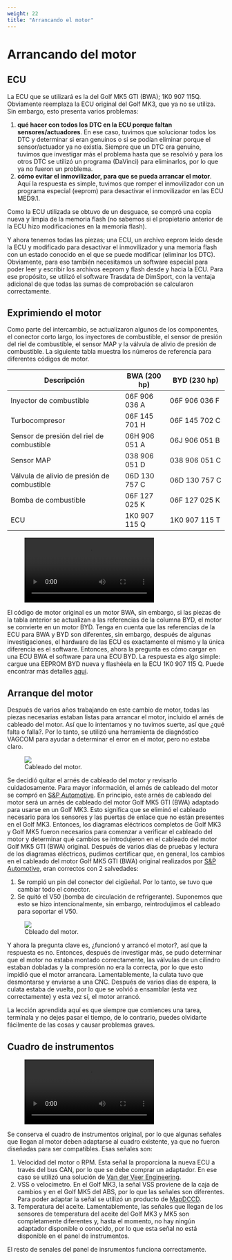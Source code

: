 ```yaml
---
weight: 22
title: "Arrancando el motor"
---
```


# Arrancando del motor

## ECU

La ECU que se utilizará es la del Golf MK5 GTI (BWA); 1K0 907 115Q. Obviamente reemplaza la ECU original del Golf MK3, que ya no se utiliza. Sin embargo, esto presenta varios problemas:

1. **qué hacer con todos los DTC en la ECU porque faltan sensores/actuadores**. En ese caso, tuvimos que solucionar todos los DTC y determinar si eran genuinos o si se podían eliminar porque el sensor/actuador ya no existía. Siempre que un DTC era genuino, tuvimos que investigar más el problema hasta que se resolvió y para los otros DTC se utilizó un programa (DaVinci) para eliminarlos, por lo que ya no fueron un problema.
2. **cómo evitar el inmovilizador, para que se pueda arrancar el motor**. Aquí la respuesta es simple, tuvimos que romper el inmovilizador con un programa especial (eeprom) para desactivar el inmovilizador en las ECU MED9.1.

Como la ECU utilizada se obtuvo de un desguace, se compró una copia nueva y limpia de la memoria flash (no sabemos si el propietario anterior de la ECU hizo modificaciones en la memoria flash).

Y ahora tenemos todas las piezas; una ECU, un archivo eeprom leído desde la ECU y modificado para desactivar el inmovilizador y una memoria flash con un estado conocido en el que se puede modificar (eliminar los DTC). Obviamente, para eso también necesitamos un software especial para poder leer y escribir los archivos eeprom y flash desde y hacia la ECU. Para ese propósito, se utilizó el software Trasdata de DimSport, con la ventaja adicional de que todas las sumas de comprobación se calcularon correctamente.

## Exprimiendo el motor

Como parte del intercambio, se actualizaron algunos de los componentes, el conector corto largo, los inyectores de combustible, el sensor de presión del riel de combustible, el sensor MAP y la válvula de alivio de presión de combustible. La siguiente tabla muestra los números de referencia para diferentes códigos de motor.

| Descripción                                 | BWA (200 hp)  | BYD (230 hp)  |
|---------------------------------------------|---------------|---------------|
| Inyector de combustible                     | 06F 906 036 A | 06F 906 036 F |
| Turbocompresor                              | 06F 145 701 H | 06F 145 702 C |
| Sensor de presión del riel de combustible   | 06H 906 051 A | 06J 906 051 B |
| Sensor MAP                                  | 038 906 051 D | 038 906 051 C |
| Válvula de alivio de presión de combustible | 06D 130 757 C | 06D 130 757 C |
| Bomba de combustible                        | 06F 127 025 K | 06F 127 025 K |
| ECU                                         | 1K0 907 115 Q | 1K0 907 115 T |
<figure><video controls><source src="/images/start-engine-01.webm" type="video/webm"></video></figure>

El código de motor original es un motor BWA, sin embargo, si las piezas de la tabla anterior se actualizan a las referencias de la columna BYD, el motor se convierte en un motor BYD. Tenga en cuenta que las referencias de la ECU para BWA y BYD son diferentes, sin embargo, después de algunas investigaciones, el hardware de las ECU es exactamente el mismo y la única diferencia es el software. Entonces, ahora la pregunta es cómo cargar en una ECU BWA el software para una ECU BYD. La respuesta es algo simple: cargue una EEPROM BYD nueva y flashéela en la ECU 1K0 907 115 Q. Puede encontrar más detalles [aquí](https://www.vwvortex.com/threads/software-advise-needed-for-bwa-engine-with-k04-turbo-s3-injectors.7912113).

## Arranque del motor

Después de varios años trabajando en este cambio de motor, todas las piezas necesarias estaban listas para arrancar el motor, incluido el arnés de cableado del motor. Así que lo intentamos y no tuvimos suerte, así que ¿qué falta o falla?. Por lo tanto, se utilizó una herramienta de diagnóstico VAGCOM para ayudar a determinar el error en el motor, pero no estaba claro.
<figure><img src="/images/intro-engine-wiring.jpg" class="thumb-img"><figcaption>Cableado del motor.</figcaption></figure>

Se decidió quitar el arnés de cableado del motor y revisarlo cuidadosamente. Para mayor información, el arnés de cableado del motor se compró en [S&P Automotive](https://s-pautomotive.com/). En principio, este arnés de cableado del motor será un arnés de cableado del motor Golf MK5 GTI (BWA) adaptado para usarse en un Golf MK3. Esto significa que se eliminó el cableado necesario para los sensores y las puertas de enlace que no están presentes en el Golf MK3. Entonces, los diagramas eléctricos completos de Golf MK3 y Golf MK5 fueron necesarios para comenzar a verificar el cableado del motor y determinar qué cambios se introdujeron en el cableado del motor Golf MK5 GTI (BWA) original. Después de varios días de pruebas y lectura de los diagramas eléctricos, pudimos certificar que, en general, los cambios en el cableado del motor Golf MK5 GTI (BWA) original realizados por [S&P Automotive](https://s-pautomotive.com/), eran correctos con 2 salvedades:

1. Se rompió un pin del conector del cigüeñal. Por lo tanto, se tuvo que cambiar todo el conector.
2. Se quitó el V50 (bomba de circulación de refrigerante). Suponemos que esto se hizo intencionalmente, sin embargo, reintrodujimos el cableado para soportar el V50.
<figure><img src="/images/intro-engine-rebuild.jpg" class="thumb-img"><figcaption>Cbleado del motor.</figcaption></figure>

Y ahora la pregunta clave es, ¿funcionó y arrancó el motor?, así que la respuesta es no. Entonces, después de investigar más, se pudo determinar que el motor no estaba montado correctamente, las válvulas de un cilindro estaban dobladas y la compresión no era la correcta, por lo que esto impidió que el motor arrancara. Lamentablemente, la culata tuvo que desmontarse y enviarse a una CNC. Después de varios días de espera, la culata estaba de vuelta, por lo que se volvió a ensamblar (esta vez correctamente) y esta vez sí, el motor arrancó.

La lección aprendida aquí es que siempre que comiences una tarea, termínala y no dejes pasar el tiempo, de lo contrario, puedes olvidarte fácilmente de las cosas y causar problemas graves.

## Cuadro de instrumentos
<figure><video controls><source src="/images/start-engine-02.webm" type="video/webm"></video></figure>

Se conserva el cuadro de instrumentos original, por lo que algunas señales que llegan al motor deben adaptarse al cuadro existente, ya que no fueron diseñadas para ser compatibles. Esas señales son:

1. Velocidad del motor o RPM. Esta señal la proporciona la nueva ECU a través del bus CAN, por lo que se debe comprar un adaptador. En ese caso se utilizó una solución de [Van der Veer Engineering](https://www.vdveer-engineering.nl/en/products/can-controller/can-controller-overview).
2. VSS o velocímetro. En el Golf MK3, la señal VSS proviene de la caja de cambios y en el Golf MK5 del ABS, por lo que las señales son diferentes. Para poder adaptar la señal se utilizó un producto de [MapDCCD](https://mapdccd.com/vss.html). 
3. Temperatura del aceite. Lamentablemente, las señales que llegan de los sensores de temperatura del aceite del Golf MK3 y MK5 son completamente diferentes y, hasta el momento, no hay ningún adaptador disponible o conocido, por lo que esta señal no está disponible en el panel de instrumentos.

El resto de senales del panel de insrumentos funciona correctamente.